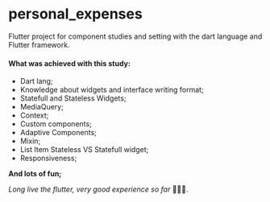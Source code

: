 # personal_expenses

Flutter project for component studies and setting with the dart language and Flutter framework. 

#### What was achieved with this study:
- Dart lang;
- Knowledge about widgets and interface writing format;
- Statefull and Stateless Widgets;
- MediaQuery;
- Context;
- Custom components;
- Adaptive Components;
- Mixin;
- List Item Stateless VS Statefull widget;
- Responsiveness;

**And lots of fun;**

_Long live the flutter, very good experience so far_ 🙌🏽🥰.
